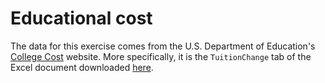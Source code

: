 # Educational cost

The data for this exercise comes from the U.S. Department of Education's [College Cost](https://collegecost.ed.gov/catc/Default.aspx) website. More specifically, it is the `TuitionChange` tab of the Excel document downloaded [here](https://collegecost.ed.gov/catc/resources/CATClists2014.xlsx).
